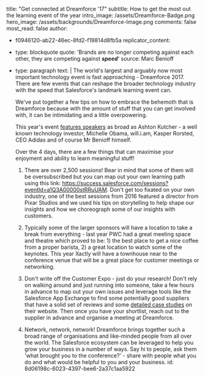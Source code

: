 title: "Get connected at Dreamforce '17"
subtitle: How to get the most out the learning event of the year
intro_image: /assets/Dreamforce-Badge.png
hero_image: /assets/backgrounds/Dreamforce-Image.png
comments: false
most_read: false
author:
  - f0946120-ab22-46ec-8fd2-f19814d8fb5a
replicator_content:
  - 
    type: blockquote
    quote: 'Brands are no longer competing against each other, they are competing against **_speed_**'
    source: Marc Benioff
  - 
    type: paragraph
    text: |
      The world's largest and arguably now most important technology event is fast approaching - Dreamforce 2017. There are few events that can reshape the broader technology industry with the speed that Salesforce's landmark learning event can.
      
      We've put together a few tips on how to embrace the behemoth that is Dreamforce because with the amount of stuff that you can get involved with, it can be intimidating and a little overpowering.
      
      This year's event [features speakers](https://www.salesforce.com/dreamforce/speakers/) as broad as Ashton Kutcher - a well known technology investor, Michelle Obama, will.i.am, Kasper Rorsted, CEO Adidas and of course Mr Benioff himself.
      
      Over the 4 days, there are a few things that can maximise your enjoyment and ability to learn meaningful stuff!
      
      1) There are over 2,500 sessions! Bear in mind that some of them will be oversubscribed but you can map out your own learning path using this link: https://success.salesforce.com/sessions?eventId=a1Q3A00000stRRuUAM. Don't get too fixated on your own industry, one of the best sessions from 2016 featured a director from Pixar Studios and we used his tips on storytelling to help shape our insights and how we choreograph some of our insights with customers.
      
      2) Typically some of the larger sponsors will have a location to take a break from everything - last year PWC had a great meeting space and theatre which proved to be: 1) the best place to get a nice coffee from a proper barista, 2) a great location to watch some of the keynotes. This year Xactly will have a townhouse near to the conference venue that will be a great place for customer meetings or networking.
      
      3) Don't write off the Customer Expo - just do your research! Don't rely on walking around and just running into someone, take a few hours in advance to map out your own issues and leverage tools like the Salesforce App Exchange to find some potentially good suppliers that have a solid set of reviews and some [detailed case studies](www.precursive.com/customers) on their website. Then once you have your shortlist, reach out to the supplier in advance and organise a meeting at Dreamforce.
      
      4) Network, network, network! Dreamforce brings together such a broad range of organisations and like-minded people from all over the world. The Salesforce ecosystem can be leveraged to help you grow your business in a number of ways. Say hi to people, ask them 'what brought you to the conference?' - share with people what you do and what would be helpful to you and your business.
id: 8d06198c-6023-4397-bee6-2a37c1aa5922
